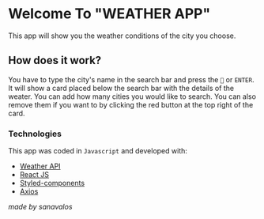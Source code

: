 # Welcome To "WEATHER APP" 
This app will show you the weather conditions of the city you choose.

## How does it work?
You have to type the city's name in the search bar and press the ```🔎``` or ```ENTER```.
It will show a card placed below the search bar with the details of the weater.
You can add how many cities you would like to search.
You can also remove them if you want to by clicking the red button at the top right of the card.

### Technologies
This app was coded in `Javascript` and developed with:
- [Weather API](https://openweathermap.org/api)
- [React JS](https://reactjs.org)
- [Styled-components](https://styled-components.com)
- [Axios](https://axios-http.com)

_made by sanavalos_
